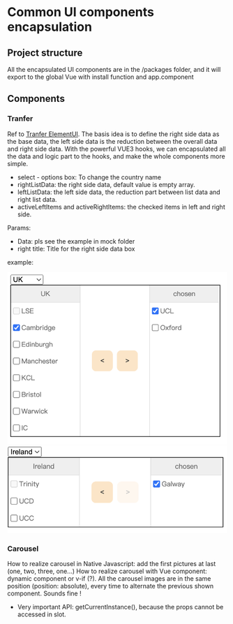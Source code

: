# Common UI components encapsulation

## Project structure

All the encapsulated UI components are in the /packages folder, and it will export to the global Vue with install function and app.component

## Components

### Tranfer

Ref to [Tranfer ElementUI](https://element.eleme.cn/#/zh-CN/component/transfer#events). The basis idea is to define the right side data as the base data, the left side data is the reduction between the overall data and right side data. With the powerful VUE3 hooks, we can encapsulated all the data and logic part to the hooks, and make the whole components more simple.

- select - options box: To change the country name
- rightListData: the right side data, default value is empty array.
- leftListData: the left side data, the reduction part between list data and right list data.
- activeLeftItems and activeRightItems: the checked items in left and right side.

Params:

- Data: pls see the example in mock folder
- right title: Title for the right side data box

example:

![Transfer Example](./docs/transfer_example.png)
![Transfer Example 2](./docs/transfer_example_2.png)

### Carousel

How to realize carousel in Native Javascript: add the first pictures at last (one, two, three, one...)
How to realize carousel with Vue component: dynamic component or v-if (?). All the carousel images are in the same position (position: absolute), every time to alternate the previous shown component. Sounds fine !

- Very important API: getCurrentInstance(), because the props cannot be accessed in slot.

